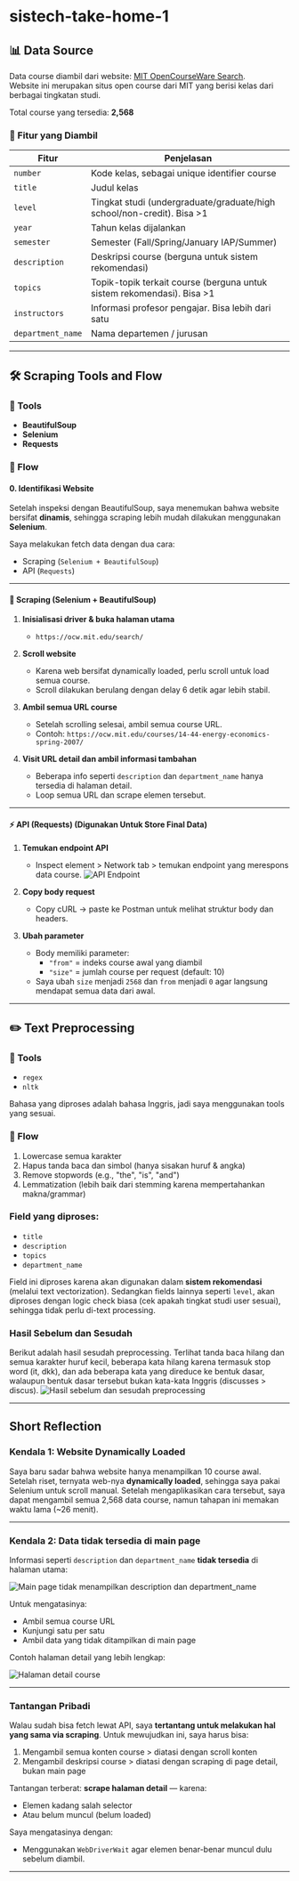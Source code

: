# sistech-take-home-1

## 📊 Data Source

Data course diambil dari website: [MIT OpenCourseWare Search](https://ocw.mit.edu/search/).  
Website ini merupakan situs open course dari MIT yang berisi kelas dari berbagai tingkatan studi.

Total course yang tersedia: **2,568**

### 📌 Fitur yang Diambil

| Fitur           | Penjelasan                                                                 |
|-----------------|------------------------------------------------------------------------------|
| `number`        | Kode kelas, sebagai unique identifier course                                |
| `title`         | Judul kelas                                                                 |
| `level`         | Tingkat studi (undergraduate/graduate/high school/non-credit). Bisa >1     |
| `year`          | Tahun kelas dijalankan                                                      |
| `semester`      | Semester (Fall/Spring/January IAP/Summer)                                   |
| `description`   | Deskripsi course (berguna untuk sistem rekomendasi)                         |
| `topics`        | Topik-topik terkait course (berguna untuk sistem rekomendasi). Bisa >1     |
| `instructors`   | Informasi profesor pengajar. Bisa lebih dari satu                           |
| `department_name` | Nama departemen / jurusan                                                 |

---

## 🛠 Scraping Tools and Flow

### 🔧 Tools
- **BeautifulSoup**
- **Selenium**
- **Requests**

### 🔁 Flow

#### 0. Identifikasi Website
Setelah inspeksi dengan BeautifulSoup, saya menemukan bahwa website bersifat **dinamis**, sehingga scraping lebih mudah dilakukan menggunakan **Selenium**.

Saya melakukan fetch data dengan dua cara:
- Scraping (`Selenium + BeautifulSoup`)
- API (`Requests`)

---

#### 🐍 Scraping (Selenium + BeautifulSoup)

1. **Inisialisasi driver & buka halaman utama**
   - `https://ocw.mit.edu/search/`

2. **Scroll website**
   - Karena web bersifat dynamically loaded, perlu scroll untuk load semua course.
   - Scroll dilakukan berulang dengan delay 6 detik agar lebih stabil.

3. **Ambil semua URL course**
   - Setelah scrolling selesai, ambil semua course URL.
   - Contoh: `https://ocw.mit.edu/courses/14-44-energy-economics-spring-2007/`

4. **Visit URL detail dan ambil informasi tambahan**
   - Beberapa info seperti `description` dan `department_name` hanya tersedia di halaman detail.
   - Loop semua URL dan scrape elemen tersebut.

---

#### ⚡ API (Requests) (Digunakan Untuk Store Final Data)

1. **Temukan endpoint API**
   - Inspect element > Network tab > temukan endpoint yang merespons data course.
![API Endpoint](image-3.png)

2. **Copy body request**
   - Copy cURL → paste ke Postman untuk melihat struktur body dan headers.

3. **Ubah parameter**
   - Body memiliki parameter:
     - `"from"` = indeks course awal yang diambil
     - `"size"` = jumlah course per request (default: 10)
   - Saya ubah `size` menjadi `2568` dan `from` menjadi `0` agar langsung mendapat semua data dari awal.

---

## ✏️ Text Preprocessing

### 🔧 Tools
- `regex`
- `nltk`

Bahasa yang diproses adalah bahasa Inggris, jadi saya menggunakan tools yang sesuai.

### 🔄 Flow

1. Lowercase semua karakter
2. Hapus tanda baca dan simbol (hanya sisakan huruf & angka)
3. Remove stopwords (e.g., "the", "is", "and")
4. Lemmatization (lebih baik dari stemming karena mempertahankan makna/grammar)

### Field yang diproses:
- `title`
- `description`
- `topics`
- `department_name`

Field ini diproses karena akan digunakan dalam **sistem rekomendasi** (melalui text vectorization). Sedangkan fields lainnya seperti `level`, akan diproses dengan logic check biasa (cek apakah tingkat studi user sesuai), sehingga tidak perlu di-text processing.

### Hasil Sebelum dan Sesudah
Berikut adalah hasil sesudah preprocessing. Terlihat tanda baca hilang dan semua karakter huruf kecil, beberapa kata hilang karena termasuk stop word (it, dkk), dan ada beberapa kata yang direduce ke bentuk dasar, walaupun bentuk dasar tersebut bukan kata-kata Inggris (discusses > discus).
![Hasil sebelum dan sesudah preprocessing](image-2.png)

---

## Short Reflection

### Kendala 1: Website Dynamically Loaded
Saya baru sadar bahwa website hanya menampilkan 10 course awal. Setelah riset, ternyata web-nya **dynamically loaded**, sehingga saya pakai Selenium untuk scroll manual. Setelah mengaplikasikan cara tersebut, saya dapat mengambil semua 2,568 data course, namun tahapan ini memakan waktu lama (~26 menit).

---

### Kendala 2: Data tidak tersedia di main page

Informasi seperti `description` dan `department_name` **tidak tersedia** di halaman utama:

![Main page tidak menampilkan description dan department_name](image.png)

Untuk mengatasinya:
- Ambil semua course URL
- Kunjungi satu per satu
- Ambil data yang tidak ditampilkan di main page

Contoh halaman detail yang lebih lengkap:

![Halaman detail course](image-1.png)

---

### Tantangan Pribadi

Walau sudah bisa fetch lewat API, saya **tertantang untuk melakukan hal yang sama via scraping**.
Untuk mewujudkan ini, saya harus bisa:
1. Mengambil semua konten course > diatasi dengan scroll konten
2. Mengambil deskripsi course > diatasi dengan scraping di page detail, bukan main page

Tantangan terberat: **scrape halaman detail** — karena:
- Elemen kadang salah selector
- Atau belum muncul (belum loaded)

Saya mengatasinya dengan:
- Menggunakan `WebDriverWait` agar elemen benar-benar muncul dulu sebelum diambil.

---